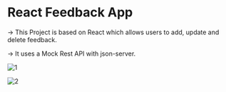 # React Feedback App

-> This Project is based on React which allows users to add, update and delete feedback. 

-> It uses a Mock Rest API with json-server.


![1](https://user-images.githubusercontent.com/93463535/175831969-33c567e3-5484-453c-8937-c8bc9a10300c.png)


![2](https://user-images.githubusercontent.com/93463535/175831971-60a5f3e8-8fcf-49e2-afe3-b94f35c45fb1.png)


